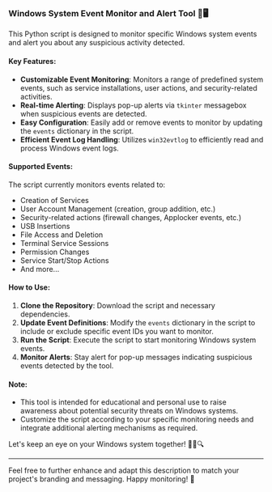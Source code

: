 ### Windows System Event Monitor and Alert Tool 🚨🖥️

This Python script is designed to monitor specific Windows system events and alert you about any suspicious activity detected.

#### Key Features:
- **Customizable Event Monitoring**: Monitors a range of predefined system events, such as service installations, user actions, and security-related activities.
- **Real-time Alerting**: Displays pop-up alerts via `tkinter` messagebox when suspicious events are detected.
- **Easy Configuration**: Easily add or remove events to monitor by updating the `events` dictionary in the script.
- **Efficient Event Log Handling**: Utilizes `win32evtlog` to efficiently read and process Windows event logs.

#### Supported Events:
The script currently monitors events related to:
- Creation of Services
- User Account Management (creation, group addition, etc.)
- Security-related actions (firewall changes, Applocker events, etc.)
- USB Insertions
- File Access and Deletion
- Terminal Service Sessions
- Permission Changes
- Service Start/Stop Actions
- And more...

#### How to Use:
1. **Clone the Repository**: Download the script and necessary dependencies.
2. **Update Event Definitions**: Modify the `events` dictionary in the script to include or exclude specific event IDs you want to monitor.
3. **Run the Script**: Execute the script to start monitoring Windows system events.
4. **Monitor Alerts**: Stay alert for pop-up messages indicating suspicious events detected by the tool.

#### Note:
- This tool is intended for educational and personal use to raise awareness about potential security threats on Windows systems.
- Customize the script according to your specific monitoring needs and integrate additional alerting mechanisms as required.

Let's keep an eye on your Windows system together! 🕵️‍♂️🔍

---

Feel free to further enhance and adapt this description to match your project's branding and messaging. Happy monitoring! 🌟
